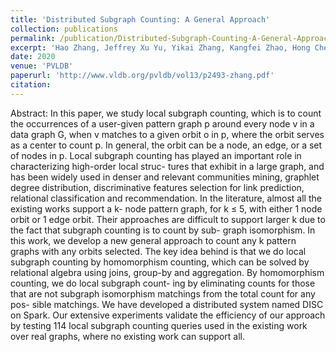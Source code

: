 ```yaml
---
title: 'Distributed Subgraph Counting: A General Approach'
collection: publications
permalink: /publication/Distributed-Subgraph-Counting-A-General-Approach
excerpt: 'Hao Zhang, Jeffrey Xu Yu, Yikai Zhang, Kangfei Zhao, Hong Cheng'
date: 2020
venue: 'PVLDB'
paperurl: 'http://www.vldb.org/pvldb/vol13/p2493-zhang.pdf'
citation:
---
```

Abstract: In this paper, we study local subgraph counting, which is to count the occurrences of a user-given pattern graph p around every node v in a data graph G, when v matches to a given orbit o in p, where the orbit serves as a center to count p. In general, the orbit can be a node, an edge, or a set of nodes in p. Local subgraph counting has played an important role in characterizing high-order local struc- tures that exhibit in a large graph, and has been widely used in denser and relevant communities mining, graphlet degree distribution, discriminative features selection for link prediction, relational classification and recommendation. In the literature, almost all the existing works support a k- node pattern graph, for k ≤ 5, with either 1 node orbit or 1 edge orbit. Their approaches are difficult to support larger k due to the fact that subgraph counting is to count by sub- graph isomorphism. In this work, we develop a new general approach to count any k pattern graphs with any orbits selected. The key idea behind is that we do local subgraph counting by homomorphism counting, which can be solved by relational algebra using joins, group-by and aggregation. By homomorphism counting, we do local subgraph count- ing by eliminating counts for those that are not subgraph isomorphism matchings from the total count for any pos- sible matchings. We have developed a distributed system named DISC on Spark. Our extensive experiments validate the efficiency of our approach by testing 114 local subgraph counting queries used in the existing work over real graphs, where no existing work can support all.

